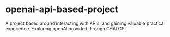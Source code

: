 # openai-api-based-project
A project based around interacting with APIs, and gaining valuable practical experience. Exploring openAI provided through CHATGPT
